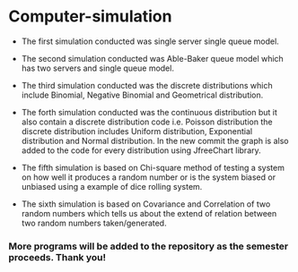# Computer-simulation

- The first simulation conducted was single server single queue model.

- The second simulation conducted was Able-Baker queue model which has two servers and single queue model.

- The third simulation conducted was the discrete distributions which include Binomial, Negative Binomial and Geometrical distribution.

- The forth simulation conducted was the continuous distribution but it also contain a discrete distribution code i.e. Poisson             distribution the discrete distribution includes Uniform distribution, Exponential distribution and Normal distribution. In the new commit the graph is also added to the code for every distribution using JfreeChart library.

- The fifth simulation is based on Chi-square method of testing a system on how well it produces a random number or is the system biased or unbiased using a example of dice rolling system. 

- The sixth simulation is based on Covariance and Correlation of two random numbers which tells us about the extend of relation between two random numbers taken/generated.

### More programs will be added to the repository as the semester proceeds. Thank you!
